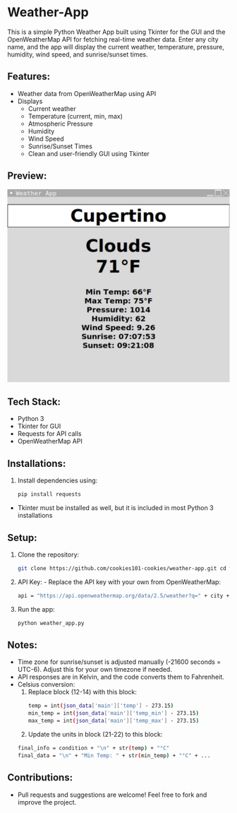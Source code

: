 # Weather-App

This is a simple Python Weather App built using Tkinter for the GUI and the OpenWeatherMap API for fetching real-time weather data. Enter any city name, and the app will display the current weather, temperature, pressure, humidity, wind speed, and sunrise/sunset times.

## Features:

- Weather data from OpenWeatherMap using API
- Displays
  - Current weather
  - Temperature (current, min, max)
  - Atmospheric Pressure
  - Humidity
  - Wind Speed
  - Sunrise/Sunset Times
  - Clean and user-friendly GUI using Tkinter

## Preview:

![Weather App Screenshot](IMG_0073.png)

## Tech Stack:

  - Python 3
  - Tkinter for GUI
  - Requests for API calls
  - OpenWeatherMap API

## Installations:

  1. Install dependencies using:
     ```bash
     pip install requests
  - Tkinter must be installed as well, but it is included in most Python 3 installations

## Setup:

  1. Clone the repository:
     ```bash
     git clone https://github.com/cookies101-cookies/weather-app.git cd weather-app

  2. API Key:
    - Replace the API key with your own from OpenWeatherMap:
      ```bash
      api = "https://api.openweathermap.org/data/2.5/weather?q=" + city + "&appid=YOUR_API_KEY"

  3. Run the app:
     ```bash
     python weather_app.py

## Notes:

- Time zone for sunrise/sunset is adjusted manually (-21600 seconds = UTC-6). Adjust this for your own timezone if needed.
- API responses are in Kelvin, and the code converts them to Fahrenheit.
- Celsius conversion:
  1. Replace block (12-14) with this block:
     ```bash
     temp = int(json_data['main']['temp'] - 273.15)
     min_temp = int(json_data['main']['temp_min'] - 273.15)
     max_temp = int(json_data['main']['temp_max'] - 273.15)

  2. Update the units in block (21-22) to this block:
    ```bash
    final_info = condition + "\n" + str(temp) + "°C"
    final_data = "\n" + "Min Temp: " + str(min_temp) + "°C" + ...

## Contributions:

- Pull requests and suggestions are welcome! Feel free to fork and improve the project.






